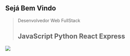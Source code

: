 ## Sejá Bem Vindo
> Desenvolvedor Web FullStack
> ## JavaScript Python React Express

 ![](https://upload.wikimedia.org/wikipedia/commons/thumb/9/99/Unofficial_JavaScript_logo_2.svg/260px-Unofficial_JavaScript_logo_2.svg.png)
